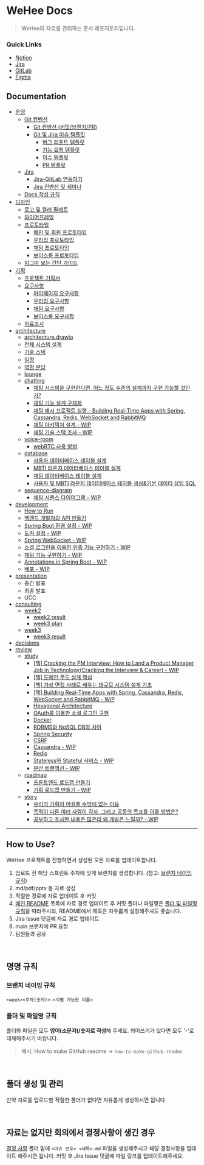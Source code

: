 # WeHee Docs

> WeHee의 자료를 관리하는 문서 레포지토리입니다.

### Quick Links

- [Notion](https://lemonade-log.notion.site/SSAFY-PJT-f8804bbfc7b24b1e91c25a4667a75e61?pvs=4)
- [Jira](https://ssafy.atlassian.net/jira/software/c/projects/S09P12A806/boards/3230)
- [GitLab](https://project.ssafy.com/login?returnPath=%2Fsso)
- [Figma](https://www.figma.com/file/LOZntT4iuXmIPDn6SDdfK3/Main-Board?type=design&node-id=30-10&mode=design)

## Documentation

- [운영](operations/README.md)
  - [Git 컨벤션](operations/git/README.md)
    - [Git 컨벤션 (커밋/브랜치/PR)](operations/git/README.md)
    - [Git 및 Jira 이슈 템플릿](operations/git/templates/README.md)
      - [버그 리포트 템플릿](operations/git/templates/bug-report-template.md)
      - [기능 요청 템플릿](operations/git/templates/feature-request-template.md)
      - [이슈 템플릿](operations/git/templates/issue-template.md)
      - [PR 템플릿](operations/git/templates/pull-request-template.md)
  - [Jira](operations/jira/README.md)
    - [Jira-GitLab 연동하기](operations/jira/jira-gitlab-integration.md)
    - [Jira 컨벤션 및 세미나](operations/jira/jira-conventions-seminar.md)
  - [Docs 작성 규칙](operations/docs/README.md)
- [디자인](design/README.md)
  - [로고 및 컬러 팔레트](design/logo-and-pallete.md)
  - [와이어프레임](design/wireframe.md)
  - [프로토타입](design/prototype/README.md)
      - [메인 및 회원 프로토타입](design/prototype/main-prototype.md)
      - [우리집 프로토타입](design/prototype/board-prototype.md)
      - [채팅 프로토타입](design/prototype/chatting-prototype.md)
      - [보이스룸 프로토타입](design/prototype/voice-room-prototype.md)
  - [피그마 보는 간단 가이드](design/figma-guide.md)
- [기획](proposal/README.md)
  - [프로젝트 기획서](proposal/project-proposal.pdf)
  - [요구사항](proposal/requirements/README.md)
    - [마이페이지 요구사항](proposal/requirements/mypage-requirements.md)
    - [우리집 요구사항](proposal/requirements/board-requirements.md)
    - [채팅 요구사항](proposal/requirements/chatting-requirements.md)
    - [보이스룸 요구사항](proposal/requirements/voice-room-requirements.md)
  - [자료조사](proposal/references.pdf)
- [architecture](architecture/README.md)
  - [architecture.drawio](architecture/architecture.drawio)
  - [전체 시스템 설계](architecture/README.md)
  - [기술 스택](architecture/tech_stack.md)
  - [일정](architecture/plan.md)
  - [역할 분담](architecture/roles.md)
  - [lounge](architecture/lounge/README.md)
  - [chatting](architecture/chatting/README.md)
    - [채팅 시스템을 구현한다면, 어느 정도 수준의 설계까지 구현 가능할 것인가?](architecture/chatting/plan-for-designing-chatting-architecture.md)
    - [채팅 기능 설계 구체화](architecture/chatting/refining-chatting-feature-design.md)
    - [채팅 예시 프로젝트 실행 - Building Real-Time Apps with Spring, Cassandra, Redis, WebSocket and RabbitMQ](architecture/chatting/sample-project-jorge-acetozi.md)
    - [채팅 아키텍처 설계 - WIP](architecture/chatting/design-chatting-architecture.md)
    - [채팅 기술 스택 조사 - WIP](architecture/chatting/tech-stack.md)
  - [voice-room](architecture/voice-room/README.md)
    - [webRTC 사용 방법](architecture/voice-room/plan-for-voice-room.md)
  - [database](architecture/db/README.md)
    - [사용자 데이터베이스 테이블 설계](architecture/db/user-db-table.md)
    - [MBTI 라운지 데이터베이스 테이블 설계](architecture/db/mbti-lounge-db-table.md)
    - [채팅 데이터베이스 테이블 설계](architecture/database/chatting-db-table.md)
    - [사용자 및 MBTI 라운지 데이터베이스 테이블 생성&기본 데이터 삽입 SQL](architecture/db/user_lounge_init.sql)
  - [sequence-diagram](architecture/sequence-diagram/README.md)
    - [채팅 시퀀스 다이어그램 - WIP](architecture/sequence-diagram/chatting-sequence-diagram.md)
- [development](development/README.md)
  - [How to Run](development/how-to-run.md)
  - [백엔드 개발자의 API 만들기](development/how-to-make-api-in-spring-boot.md)
  - [Spring Boot 환경 설정 - WIP](development/spring-boot-env-setting.md)
  - [도커 설정 - WIP](development/docker-setting.md)
  - [Spring WebSocket - WIP](development/spring-websocket.md)
  - [소셜 로그인을 이용한 인증 기능 구현하기 - WIP](development/authentication-development.md)
  - [채팅 기능 구현하기 - WIP](development/chatting-development.md)
  - [Annotations in Spring Boot - WIP](development/annotations-in-spring-boot.md)
  - [배포 - WIP](development/deployment.md)
- [presentation](presentation/README.md)
  - 중간 발표
  - 최종 발표
  - UCC
- [consulting](consulting/README.md)
  - [week2](consulting/week2/README.md)
    - [week2 result](consulting/week2/week2-consulting-result.md)
    - [week3 plan](consulting/week2/week3-consulting-plan.md)
  - [week3](consulting/week3/README.md)
    - [week3 result](consulting/week3/week3-consulting-result.md)
- [decisions](decisions/README.md)
- [review](review/README.md)
  - [study](review/study/README.md)
    - [[책] Cracking the PM Interview: How to Land a Product Manager Job in Technology(Cracking the Interview & Career) - WIP](review/study/cracking-the-pm-interview.md)
    - [[책] 도메인 주도 설계 핵심](review/study/domain-driven-development-core.md)
    - [[책] 가상 면접 사례로 배우는 대규모 시스템 설계 기초](review/study/system-design-interview.md)
    - [[책] Building Real-Time Apps with Spring, Cassandra, Redis, WebSocket and RabbitMQ - WIP](review/study/building-real-time-apps.md)
    - [Hexagonal Architecture](review/study/hexagonal-architecture.md)
    - [OAuth를 이용한 소셜 로그인 구현](review/study/social-login-using-oauth.md)
    - [Docker](review/study/docker.md)
    - [RDBMS와 NoSQL DB의 차이](review/study/differences-between-rdmbs-and-nosql-db.md)
    - [Spring Security](review/study/spring-security.md)
    - [CSRF](review/study/csrf.md)
    - [Cassandra - WIP](review/study/cassandra.md)
    - [Redis](review/study/redis.md)
    - [Stateless와 Stateful 서비스 - WIP](review/study/stateless-and-stateful-services.md)
    - [분산 트랜잭션 - WIP](review/study/distributed-transaction.md)
  - [roadmap](review/roadmap/README.md)
    - [프론트엔드 로드맵 만들기](review/roadmap/frontend-roadmap.md)
    - [기획 로드맵 만들기 - WIP](review/roadmap/product-management-roadmap.md)
  - [story](review/story/README.md)
    - [우리의 기획이 어설플 수밖에 없는 이유](review/story/reasons-of-our-product-design-is-clumsy.md)
    - [목적이 다른 여러 사람이 각자, 그리고 공동의 목표를 이룰 방법은?](review/story/ways-of-achieving-personal-and-public-goals.md)
    - [공부하고 조사한 내용은 많은데 왜 개발은 느릴까? - WIP](review/sotry/why-development-gets-slower.md)

------

## How to Use?

WeHee 프로젝트를 진행하면서 생성된 모든 자료를 업데이트합니다.

1. 업로드 전 해당 스프린트 주차에 맞게 브랜치를 생성합니다. (참고: [브랜치 네이밍 규칙](#브랜치-네이밍-규칙))
2. md/pdf/pptx 등 자료 생성
3. 적절한 경로에 자료 업데이트 후 커밋
4. [메인 README](#wehee-docs) 목록에 자료 경로 업데이트 후 커밋
   폴더나 파일명은 [폴더 및 파일명 규칙](#폴더-및-파일명-규칙)을 따라주시되, README에서 제목은 자유롭게 설정해주셔도 좋습니다. 
5. Jira Issue 댓글에 자료 경로 업데이트
6. main 브랜치에 PR 요청
7. 팀원들과 공유

<br>

## 명명 규칙

### 브랜치 네이밍 규칙

​	`<week><주차(숫자)>-<식별 가능한 이름>`

### 폴더 및 파일명 규칙

폴더와 파일은 모두 **영어(소문자)/숫자로 작성**해 주세요. 띄어쓰기가 있다면 모두 '-'로 대체해주시기 바랍니다.

> 예시: How to make GitHub raedme → `how-to-make-github-readme`

<br>

## 폴더 생성 및 관리

만약 자료를 업로드할 적절한 폴더가 없다면 자유롭게 생성하시면 됩니다

<br>

## 자료는 없지만 회의에서 결정사항이 생긴 경우

[결정 사항](decisions/README.md) 폴더 밑에 `<이슈 번호> <제목>.md` 파일을 생성해주시고 해당 결정사항을 업데이트 해주시면 됩니다. 커밋 후 Jira Issue 댓글에 파일 링크를 업데이트해주세요.
